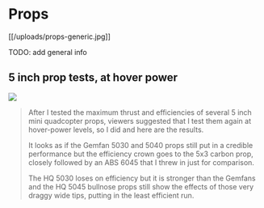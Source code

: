 # Props

[[/uploads/props-generic.jpg]]

TODO: add general info

## 5 inch prop tests, at hover power

[![](http://i1.ytimg.com/vi/9EU-6Qui0rA/0.jpg)](https://www.youtube.com/watch?v=9EU-6Qui0rA)

> After I tested the maximum thrust and efficiencies of several 5 inch mini quadcopter props, viewers suggested that I test them again at hover-power levels, so I did and here are the results.
>
> It looks as if the Gemfan 5030 and 5040 props still put in a credible performance but the efficiency crown goes to the 5x3 carbon prop, closely followed by an ABS 6045 that I threw in just for comparison.
>
> The HQ 5030 loses on efficiency but it is stronger than the Gemfans and the HQ 5045 bullnose props still show the effects of those very draggy wide tips, putting in the least efficient run.
